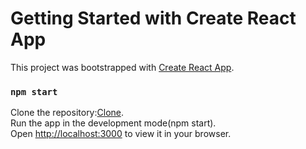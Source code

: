# Getting Started with Create React App

This project was bootstrapped with [Create React App](https://github.com/facebook/create-react-app).


### `npm start`
Clone the repository:[Clone](https://github.com/NaveedE/Live_Weather).\
Run the app in the development mode(npm start).\
Open [http://localhost:3000](http://localhost:3000) to view it in your browser.



